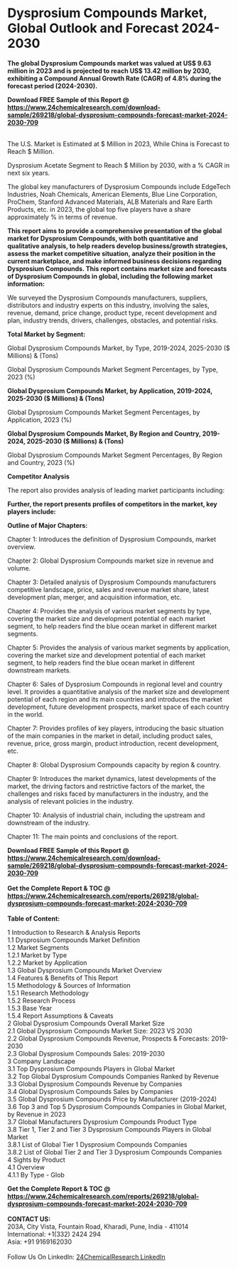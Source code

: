 <h1>Dysprosium Compounds Market, Global Outlook and Forecast 2024-2030</h1><p><strong>The global Dysprosium Compounds market was valued at US$ 9.63 million in 2023 and is projected to reach US$ 13.42 million by 2030, exhibiting a Compound Annual Growth Rate (CAGR) of 4.8% during the forecast period (2024-2030).</strong></p><p>
</p><p></p><div><b>Download FREE Sample of this Report @ 
            <a href="https://www.24chemicalresearch.com/download-sample/269218/global-dysprosium-compounds-forecast-market-2024-2030-709">
            https://www.24chemicalresearch.com/download-sample/269218/global-dysprosium-compounds-forecast-market-2024-2030-709</a></b></div><br><p>
The U.S. Market is Estimated at $ Million in 2023, While China is Forecast to Reach $ Million.</p><p>
Dysprosium Acetate Segment to Reach $ Million by 2030, with a % CAGR in next six years.</p><p>
The global key manufacturers of Dysprosium Compounds include EdgeTech Industries, Noah Chemicals, American Elements, Blue Line Corporation, ProChem, Stanford Advanced Materials, ALB Materials and Rare Earth Products, etc. in 2023, the global top five players have a share approximately % in terms of revenue.</p><p>
<strong>This report aims to provide a comprehensive presentation of the global market for Dysprosium Compounds, with both quantitative and qualitative analysis, to help readers develop business/growth strategies, assess the market competitive situation, analyze their position in the current marketplace, and make informed business decisions regarding Dysprosium Compounds. This report contains market size and forecasts of Dysprosium Compounds in global, including the following market information:</strong></p><p>
</p><p>
</p><p>We surveyed the Dysprosium Compounds manufacturers, suppliers, distributors and industry experts on this industry, involving the sales, revenue, demand, price change, product type, recent development and plan, industry trends, drivers, challenges, obstacles, and potential risks.</p><p>
<strong>Total Market by Segment:</strong></p><p>
Global Dysprosium Compounds Market, by Type, 2019-2024, 2025-2030 ($ Millions) &amp; (Tons)</p><p>
Global Dysprosium Compounds Market Segment Percentages, by Type, 2023 (%)</p><p>
</p><p>
</p><p><strong>Global Dysprosium Compounds Market, by Application, 2019-2024, 2025-2030 ($ Millions) &amp; (Tons)</strong></p><p>
Global Dysprosium Compounds Market Segment Percentages, by Application, 2023 (%)</p><p>
</p><p>
</p><p><strong>Global Dysprosium Compounds Market, By Region and Country, 2019-2024, 2025-2030 ($ Millions) &amp; (Tons)</strong></p><p>
Global Dysprosium Compounds Market Segment Percentages, By Region and Country, 2023 (%)</p><p>
</p><p>
</p><p><strong>Competitor Analysis</strong></p><p>
The report also provides analysis of leading market participants including:</p><p>
</p><p>
</p><p><strong>Further, the report presents profiles of competitors in the market, key players include:</strong></p><p>
</p><p>
</p><p><strong>Outline of Major Chapters:</strong></p><p>
Chapter 1: Introduces the definition of Dysprosium Compounds, market overview.</p><p>
Chapter 2: Global Dysprosium Compounds market size in revenue and volume.</p><p>
Chapter 3: Detailed analysis of Dysprosium Compounds manufacturers competitive landscape, price, sales and revenue market share, latest development plan, merger, and acquisition information, etc.</p><p>
Chapter 4: Provides the analysis of various market segments by type, covering the market size and development potential of each market segment, to help readers find the blue ocean market in different market segments.</p><p>
Chapter 5: Provides the analysis of various market segments by application, covering the market size and development potential of each market segment, to help readers find the blue ocean market in different downstream markets.</p><p>
Chapter 6: Sales of Dysprosium Compounds in regional level and country level. It provides a quantitative analysis of the market size and development potential of each region and its main countries and introduces the market development, future development prospects, market space of each country in the world.</p><p>
Chapter 7: Provides profiles of key players, introducing the basic situation of the main companies in the market in detail, including product sales, revenue, price, gross margin, product introduction, recent development, etc.</p><p>
Chapter 8: Global Dysprosium Compounds capacity by region &amp; country.</p><p>
Chapter 9: Introduces the market dynamics, latest developments of the market, the driving factors and restrictive factors of the market, the challenges and risks faced by manufacturers in the industry, and the analysis of relevant policies in the industry.</p><p>
Chapter 10: Analysis of industrial chain, including the upstream and downstream of the industry.</p><p>
Chapter 11: The main points and conclusions of the report.</p><div><b>Download FREE Sample of this Report @ 
            <a href="https://www.24chemicalresearch.com/download-sample/269218/global-dysprosium-compounds-forecast-market-2024-2030-709">
            https://www.24chemicalresearch.com/download-sample/269218/global-dysprosium-compounds-forecast-market-2024-2030-709</a></b></div><br><div><b>Get the Complete Report & TOC @ 
            <a href="https://www.24chemicalresearch.com/reports/269218/global-dysprosium-compounds-forecast-market-2024-2030-709">
            https://www.24chemicalresearch.com/reports/269218/global-dysprosium-compounds-forecast-market-2024-2030-709</a></b></div><br>
            <b>Table of Content:</b><p>1 Introduction to Research & Analysis Reports<br />
    1.1 Dysprosium Compounds Market Definition<br />
    1.2 Market Segments<br />
        1.2.1 Market by Type<br />
        1.2.2 Market by Application<br />
    1.3 Global Dysprosium Compounds Market Overview<br />
    1.4 Features & Benefits of This Report<br />
    1.5 Methodology & Sources of Information<br />
        1.5.1 Research Methodology<br />
        1.5.2 Research Process<br />
        1.5.3 Base Year<br />
        1.5.4 Report Assumptions & Caveats<br />
2 Global Dysprosium Compounds Overall Market Size<br />
    2.1 Global Dysprosium Compounds Market Size: 2023 VS 2030<br />
    2.2 Global Dysprosium Compounds Revenue, Prospects & Forecasts: 2019-2030<br />
    2.3 Global Dysprosium Compounds Sales: 2019-2030<br />
3 Company Landscape<br />
    3.1 Top Dysprosium Compounds Players in Global Market<br />
    3.2 Top Global Dysprosium Compounds Companies Ranked by Revenue<br />
    3.3 Global Dysprosium Compounds Revenue by Companies<br />
    3.4 Global Dysprosium Compounds Sales by Companies<br />
    3.5 Global Dysprosium Compounds Price by Manufacturer (2019-2024)<br />
    3.6 Top 3 and Top 5 Dysprosium Compounds Companies in Global Market, by Revenue in 2023<br />
    3.7 Global Manufacturers Dysprosium Compounds Product Type<br />
    3.8 Tier 1, Tier 2 and Tier 3 Dysprosium Compounds Players in Global Market<br />
        3.8.1 List of Global Tier 1 Dysprosium Compounds Companies<br />
        3.8.2 List of Global Tier 2 and Tier 3 Dysprosium Compounds Companies<br />
4 Sights by Product<br />
    4.1 Overview<br />
        4.1.1 By Type - Glob</p><div><b>Get the Complete Report & TOC @ 
            <a href="https://www.24chemicalresearch.com/reports/269218/global-dysprosium-compounds-forecast-market-2024-2030-709">
            https://www.24chemicalresearch.com/reports/269218/global-dysprosium-compounds-forecast-market-2024-2030-709</a></b></div><br><b>CONTACT US:</b><br>
            203A, City Vista, Fountain Road, Kharadi, Pune, India - 411014<br>
            International: +1(332) 2424 294<br>
            Asia: +91 9169162030 <br><br>
            Follow Us On LinkedIn: <a href="https://www.linkedin.com/company/24chemicalresearch/">24ChemicalResearch LinkedIn</a>